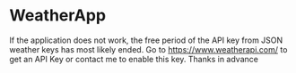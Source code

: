 # WeatherApp
If the application does not work, the free period of the API key from JSON weather keys has most likely ended.
Go to https://www.weatherapi.com/ to get an API Key or contact me to enable this key. Thanks in advance
